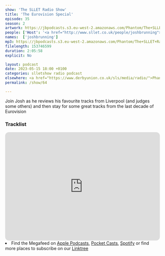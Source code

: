 ```yaml
---
show: 'The SLLET Radio Show'
title: 'The Eurovision Special'
episode: 35
season: 2
artwork: https://jbpodcasts.s3.eu-west-2.amazonaws.com/Phantom/The+SLLET+Radio+Show/SLLET+square.png
people: ['Host': '<a href="http://www.sllet.co.uk/people/joshbrunning">Josh Brunning</a>']
names:  ['joshbrunning']
mp3: https://jbpodcasts.s3.eu-west-2.amazonaws.com/Phantom/The+SLLET+Radio+Show/2023-05-15+-+64.mp3
filelength: 153746599
duration: 2:05:58
explicit: No

layout: podcast
date: 2023-05-15 18:00 +0100
categories: slletshow radio podcast
elsewhere: <a href="https://www.derbyunion.co.uk/sls/media/radio/">Phantom Media</a>
permalink: /show/64

---
```


Join Josh as he reviews his favourite tracks from Liverpool (and judges some others) and then stay for some great tracks from the last decade of Eurovision

### Tracklist
<iframe style="border-radius:12px" src="https://open.spotify.com/embed/playlist/2NYFl0VNiWnmBe4vamj87x?utm_source=generator&theme=0" width="100%" height="352" frameBorder="0" allowfullscreen="" allow="autoplay; clipboard-write; encrypted-media; fullscreen; picture-in-picture" loading="lazy"></iframe>

<li>Find the Megafeed on <a href="https://podcasts.apple.com/us/podcast/phantom-radio-all-the-shows/id1659527657">Apple Podcasts</a>, <a href="https://pca.st/5rlgsndl">Pocket Casts</a>, <a href="https://open.spotify.com/show/1WGc6YCF3UfAL7E62gHLAS?si=eff5901deb8d498e">Spotify</a> or find more places to subscribe on our <a href="https://linktr.ee/phantomradious">Linktree</a></li>
